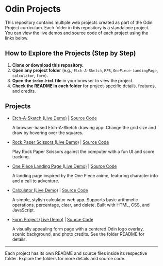 # Odin Projects

This repository contains multiple web projects created as part of the Odin Project curriculum. Each folder in this repository is a standalone project. You can view the live demos and source code of each project using the links below.

## How to Explore the Projects (Step by Step)

1. **Clone or download this repository.**
2. **Open any project folder** (e.g., `Etch-A-Sketch`, `RPS`, `OnePiece-LandingPage`, `calculator`, `form`).
3. **Open the `index.html` file** in your browser to view the project.
4. **Check the README in each folder** for project-specific details, features, and credits.

## Projects

- [Etch-A-Sketch (Live Demo)](https://binit2-1.github.io/odin-projects/Etch-A-Sketch/) | [Source Code](./Etch-A-Sketch/)
  
  A browser-based Etch-A-Sketch drawing app. Change the grid size and draw by hovering over the squares.

- [Rock Paper Scissors (Live Demo)](https://binit2-1.github.io/odin-projects/RPS/) | [Source Code](./RPS/)
  
  Play Rock Paper Scissors against the computer with a fun UI and score tracking.

- [One Piece Landing Page (Live Demo)](https://binit2-1.github.io/odin-projects/OnePiece-LandingPage/) | [Source Code](./OnePiece-LandingPage/)
  
  A landing page inspired by the One Piece anime, featuring character info and a call to adventure.

- [Calculator (Live Demo)](https://binit2-1.github.io/odin-projects/calculator/) | [Source Code](./calculator/)
  
  A simple, stylish calculator web app. Supports basic arithmetic operations, percentage, clear, and delete. Built with HTML, CSS, and JavaScript.

- [Form Project (Live Demo)](https://binit2-1.github.io/odin-projects/form/) | [Source Code](./form/)
  
  A visually appealing form page with a centered Odin logo overlay, scenic background, and photo credits. See the folder README for details.

---

Each project has its own README and source files inside its respective folder. Explore the folders for more details and source code.